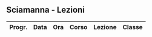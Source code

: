 ## Sciamanna - Lezioni

|Progr.| Data | Ora | Corso | Lezione | Classe |
|--:|:-:|:-:|:-:|--:|:-:|


